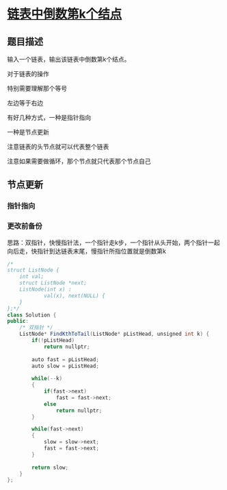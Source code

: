# [链表中倒数第k个结点](https://www.nowcoder.com/practice/529d3ae5a407492994ad2a246518148a?tpId=13&tqId=11167&tPage=1&rp=1&ru=/ta/coding-interviews&qru=/ta/coding-interviews/question-ranking)

## 题目描述

输入一个链表，输出该链表中倒数第k个结点。

对于链表的操作

特别需要理解那个等号

左边等于右边

有好几种方式，一种是指针指向

一种是节点更新

注意链表的头节点就可以代表整个链表

注意如果需要做循环，那个节点就只代表那个节点自己

## 节点更新

### 指针指向

### 更改前备份

思路：双指针，快慢指针法，一个指针走k步，一个指针从头开始，两个指针一起向后走，快指针到达链表末尾，慢指针所指位置就是倒数第k



```java
/*
struct ListNode {
	int val;
	struct ListNode *next;
	ListNode(int x) :
			val(x), next(NULL) {
	}
};*/
class Solution {
public:
    /* 双指针 */
    ListNode* FindKthToTail(ListNode* pListHead, unsigned int k) {
        if(!pListHead)
            return nullptr;
        
        auto fast = pListHead;
        auto slow = pListHead;
        
        while(--k)
        {
            if(fast->next)
                fast = fast->next;
            else
                return nullptr;
        }

        while(fast->next)
        {
            slow = slow->next;
            fast = fast->next;
        }
        
        return slow;
    }
};
```

